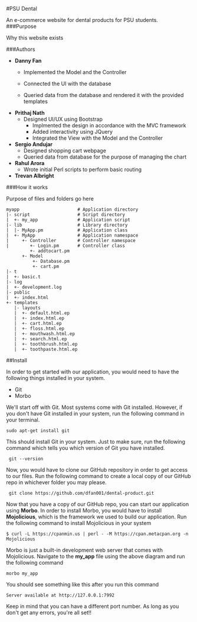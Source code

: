 #PSU Dental

An e-commerce website for dental products for PSU students.                                                 
###Purpose

Why this website exists

###Authors

 * **Danny Fan**
     * Implemented the Model and the Controller
     * Connected the UI with the database

     * Queried data from the database and rendered it with the provided templates
 * **Prithaj Nath**
   	* Designed UI/UX using Bootstrap
	  * Implmented the design in accordance with the MVC framework
	  * Added interactivity using JQuery
	  * Integrated the View with the Model and the Controller
 * **Sergio Andujar**
	* Designed shopping cart webpage
	* Queried data from database for the purpose of managing the chart
 * **Rahul Arora**     
 	* Wrote initial Perl scripts to perform basic routing
 * **Trevan Albright**                                                         

###How it works

Purpose of files and folders go here

```
myapp                      # Application directory
|- script                  # Script directory
|  +- my_app               # Application script
|- lib                     # Library directory
|  |- MyApp.pm             # Application class
|  +- MyApp                # Application namespace
|     +- Controller        # Controller namespace
|        +- Login.pm       # Controller class
         +- addtocart.pm
      +- Model
          +- Database.pm
          +- cart.pm
|- t                      
|  +- basic.t             
|- log                     
|  +- development.log      
|- public                  
|  +- index.html         
+- templates             
   |- layouts              
   |  +- default.html.ep
   |  +- index.html.ep
   |  +- cart.html.ep
   |  +- floss.html.ep
   |  +- mouthwash.html.ep
   |  +- search.html.ep
   |  +- toothbrush.html.ep
   |  +- toothpaste.html.ep   

```

##Install

In order to get started with our application, you would need to have the following things installed in your system.

* Git
* Morbo

We'll start off with Git. Most systems come with Git installed. However, if you don't have Git installed in your system, run the following command in your terminal.

```
sudo apt-get install git
```

This should install Git in your system. Just to make sure, run the following command which tells you which version of Git you have installed.

```
 git --version

```
Now, you would have to clone our GitHub repository in order to get access to our files. Run the following command to create a local copy of our GitHub repo in whichever folder you may please.

```
 git clone https://github.com/dfan001/dental-product.git

```

Now that you have a copy of our GitHub repo, you can start our application using **Morbo**. In order to install Morbo, you would have to install **Mojolicious**, which is the framework we used to build our application. Run the following command to install Mojolicious in your system
```
$ curl -L https://cpanmin.us | perl - -M https://cpan.metacpan.org -n Mojolicious
```
Morbo is just a built-in development web server that comes with Mojolicious. Navigate to the **my_app** file using the above diagram and run the following command

```
morbo my_app

```
You should see something like this after you run this command

```
Server available at http://127.0.0.1:7992

```
Keep in mind that you can have a different port number. As long as you don't get any errors, you're all set!!
